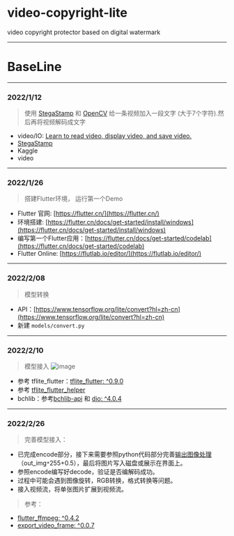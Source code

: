 # video-copyright-lite
video copyright protector based on digital watermark

---

# BaseLine

---
### 2022/1/12
>  使用 [StegaStamp](https://github.com/linzissu/StegaStamp) 和 [OpenCV](https://opencv.org/) 给一条视频加入一段文字 (大于7个字符).然后再将视频解码成文字
- video/IO: [Learn to read video, display video, and save video.](https://docs.opencv.org/4.x/dd/d43/tutorial_py_video_display.html)
- [StegaStamp](https://github.com/linzissu/StegaStamp)
- Kaggle
- video

---
### 2022/1/26
> 搭建Flutter环境， 运行第一个Demo
- Flutter 官网: [https://flutter.cn/](https://flutter.cn/)
- 环境搭建: [https://flutter.cn/docs/get-started/install/windows](https://flutter.cn/docs/get-started/install/windows)
- 编写第一个Flutter应用：[https://flutter.cn/docs/get-started/codelab](https://flutter.cn/docs/get-started/codelab)
- Flutter Online: [https://flutlab.io/editor/](https://flutlab.io/editor/)

---
### 2022/2/08
> 模型转换
- API：[https://www.tensorflow.org/lite/convert?hl=zh-cn](https://www.tensorflow.org/lite/convert?hl=zh-cn)
- 新建 `models/convert.py`

---
### 2022/2/10
> 模型接入
> ![image](https://user-images.githubusercontent.com/60593268/153334373-529c767d-7a74-4613-a58f-45692ac45456.png)

- 参考 tflite_flutter：[tflite_flutter: ^0.9.0](https://pub.dev/packages/tflite_flutter)
- 参考 [tflite_flutter_helper](https://github.com/am15h/tflite_flutter_helper)
- bchlib：参考[bchlib-api](#) 和 [dio: ^4.0.4](https://pub.dev/packages/dio)

---
### 2022/2/26
> 完善模型接入：

- 已完成encode部分，接下来需要参照python代码部分完善[输出图像处理](https://github.com/linzissu/video-copyright-lite/blob/b77a030955952c67982b0c7932c59017f5e0f5b1/video_stega_stamp/encoder.py#L67)（out_img`*`255+0.5），最后将图片写入磁盘或展示在界面上。
- 参照encode编写好decode，验证是否编解码成功。
- 过程中可能会遇到图像旋转，RGB转换，格式转换等问题。
- 接入视频流，将单张图片扩展到视频流。

> 参考：
- [flutter_ffmpeg: ^0.4.2](https://pub.dev/packages/flutter_ffmpeg)
- [export_video_frame: ^0.0.7](https://pub.dev/packages/export_video_frame)





